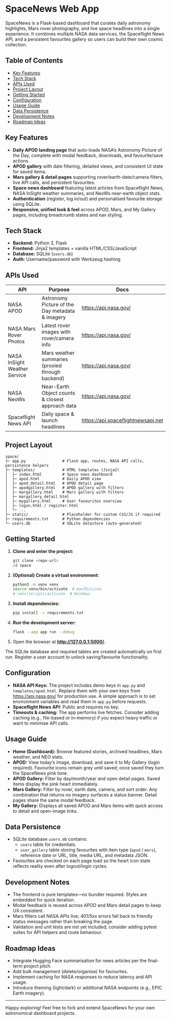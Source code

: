 # SpaceNews Web App

SpaceNews is a Flask-based dashboard that curates daily astronomy highlights, Mars rover photography, and live space headlines into a single experience. It combines multiple NASA data services, the Spaceflight News API, and a persistent favourites gallery so users can build their own cosmic collection.

## Table of Contents
- [Key Features](#key-features)
- [Tech Stack](#tech-stack)
- [APIs Used](#apis-used)
- [Project Layout](#project-layout)
- [Getting Started](#getting-started)
- [Configuration](#configuration)
- [Usage Guide](#usage-guide)
- [Data Persistence](#data-persistence)
- [Development Notes](#development-notes)
- [Roadmap Ideas](#roadmap-ideas)

## Key Features
- **Daily APOD landing page** that auto-loads NASA’s Astronomy Picture of the Day, complete with modal feedback, downloads, and favourite/save actions.
- **APOD gallery** with date filtering, detailed views, and consistent UI state for saved items.
- **Mars gallery & detail pages** supporting rover/earth-date/camera filters, live API calls, and persistent favourites.
- **Space news dashboard** featuring latest articles from Spaceflight News, NASA InSight weather summaries, and NeoWs near-earth object stats.
- **Authentication** (register, log in/out) and personalised favourite storage using SQLite.
- **Responsive, unified look & feel** across APOD, Mars, and My Gallery pages, including breadcrumb states and nav styling.

## Tech Stack
- **Backend:** Python 3, Flask
- **Frontend:** Jinja2 templates + vanilla HTML/CSS/JavaScript
- **Database:** SQLite (`users.db`)
- **Auth:** Username/password with Werkzeug hashing

## APIs Used
| API | Purpose | Docs |
| --- | --- | --- |
| NASA APOD | Astronomy Picture of the Day metadata & imagery | https://api.nasa.gov/ |
| NASA Mars Rover Photos | Latest rover images with rover/camera info | https://api.nasa.gov/ |
| NASA InSight Weather Service | Mars weather summaries (proxied through backend) | https://api.nasa.gov/ |
| NASA NeoWs | Near-Earth Object counts & closest approach data | https://api.nasa.gov/ |
| Spaceflight News API | Daily space & launch headlines | https://api.spaceflightnewsapi.net |

## Project Layout
```
space/
├─ app.py                # Flask app, routes, NASA API calls, persistence helpers
├─ templates/            # HTML templates (Jinja2)
│  ├─ index.html         # Space news dashboard
│  ├─ apod.html          # Daily APOD view
│  ├─ apod_detail.html   # APOD detail page
│  ├─ apodgallery.html   # APOD gallery with filters
│  ├─ margallery.html    # Mars gallery with filters
│  ├─ margallery_detail.html
│  ├─ mygallery.html     # User favourites overview
│  ├─ login.html / register.html
│  └─ ...
├─ static/               # Placeholder for custom CSS/JS if required
├─ requirements.txt      # Python dependencies
└─ users.db              # SQLite datastore (auto-generated)
```

## Getting Started
1. **Clone and enter the project:**
   ```bash
   git clone <repo-url>
   cd space
   ```

2. **(Optional) Create a virtual environment:**
   ```bash
   python3 -m venv venv
   source venv/bin/activate  # macOS/Linux
   # venv\Scripts\activate  # Windows
   ```

3. **Install dependencies:**
   ```bash
   pip install -r requirements.txt
   ```

4. **Run the development server:**
   ```bash
   flask --app app run --debug
   ```

5. Open the browser at **http://127.0.0.1:5000/**.

The SQLite database and required tables are created automatically on first run. Register a user account to unlock saving/favourite functionality.

## Configuration
- **NASA API Keys:** The project includes demo keys in `app.py` and `templates/apod.html`. Replace them with your own keys from https://api.nasa.gov/ for production use. A simple approach is to set environment variables and read them in `app.py` before requests.
- **Spaceflight News API:** Public and requires no key.
- **Timeouts & caching:** The app performs live fetches. Consider adding caching (e.g., file-based or in-memory) if you expect heavy traffic or want to minimise API calls.

## Usage Guide
- **Home (Dashboard):** Browse featured stories, archived headlines, Mars weather, and NEO stats.
- **APOD:** View today’s image, download, and save it to My Gallery (login required). Favourite icons remain grey until saved; once saved they turn the SpaceNews pink tone.
- **APOD Gallery:** Filter by day/month/year and open detail pages. Saved items display the pink heart immediately.
- **Mars Gallery:** Filter by rover, earth date, camera, and sort order. Any combination that returns no imagery surfaces a status banner. Detail pages share the same modal feedback.
- **My Gallery:** Displays all saved APOD and Mars items with quick access to detail and open-image links.

## Data Persistence
- SQLite database `users.db` contains:
  - `users` table for credentials.
  - `user_gallery` table storing favourites with item type (`apod` / `mars`), reference date or URL, title, media URL, and metadata JSON.
- Favourites are checked on each page load so the heart icon state reflects reality even after logout/login cycles.

## Development Notes
- The frontend is pure templates—no bundler required. Styles are embedded for quick iteration.
- Modal feedback is reused across APOD and Mars detail pages to keep UX consistent.
- Mars filters call NASA APIs live; 401/5xx errors fall back to friendly status messages rather than breaking the page.
- Validation and unit tests are not yet included; consider adding pytest suites for API helpers and route behaviour.

## Roadmap Ideas
- Integrate Hugging Face summarisation for news articles per the final-term project pitch.
- Add bulk management (delete/organise) for favourites.
- Implement caching for NASA responses to reduce latency and API usage.
- Introduce theming (light/dark) or additional NASA endpoints (e.g., EPIC Earth imagery).

---

Happy exploring! Feel free to fork and extend SpaceNews for your own astronomical dashboard projects.


